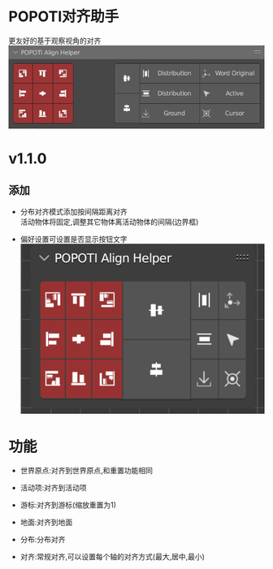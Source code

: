 # POPOTI对齐助手

更友好的基于观察视角的对齐<br>
![](image/preview.jpeg)

# v1.1.0

## 添加

- 分布对齐模式添加按间隔距离对齐<br>
  活动物体将固定,调整其它物体离活动物体的间隔(边界框)


- 偏好设置可设置是否显示按钮文字<br>
  ![not_show_text_button.png](image%2Fnot_show_text_button.png)

# 功能

- 世界原点:对齐到世界原点,和重置功能相同 <br>

- 活动项:对齐到活动项<br>

- 游标:对齐到游标(缩放重置为1)<br>

- 地面:对齐到地面<br>

- 分布:分布对齐<br>

- 对齐:常规对齐,可以设置每个轴的对齐方式(最大,居中,最小)<br>

